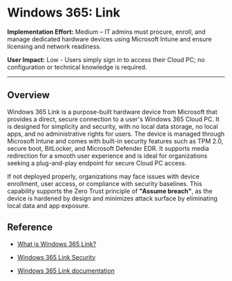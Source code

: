 # Windows 365: Link

**Implementation Effort:** Medium – IT admins must procure, enroll, and manage dedicated hardware devices using Microsoft Intune and ensure licensing and network readiness.

**User Impact:** Low - Users simply sign in to access their Cloud PC; no configuration or technical knowledge is required.

---

## Overview

Windows 365 Link is a purpose-built hardware device from Microsoft that
provides a direct, secure connection to a user\'s Windows 365 Cloud PC.
It is designed for simplicity and security, with no local data storage,
no local apps, and no administrative rights for users. The device is
managed through Microsoft Intune and comes with built-in security
features such as TPM 2.0, secure boot, BitLocker, and Microsoft Defender
EDR. It supports media redirection for a smooth user experience and is
ideal for organizations seeking a plug-and-play endpoint for secure
Cloud PC access.

If not deployed properly, organizations may face issues with device
enrollment, user access, or compliance with security baselines. This
capability supports the Zero Trust principle of **"Assume breach"**, as
the device is hardened by design and minimizes attack surface by
eliminating local data and app exposure.

## Reference

* [What is Windows 365
  Link?](https://learn.microsoft.com/en-us/windows-365/link/overview)

* [Windows 365 Link
  Security](https://learn.microsoft.com/en-us/windows-365/link/security-overview)

* [Windows 365 Link
  documentation](https://learn.microsoft.com/en-us/windows-365/link/)
